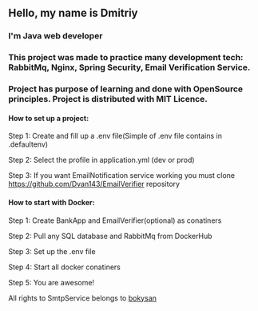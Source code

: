 ## Hello, my name is Dmitriy

### I'm Java web developer

### This project was made to practice many development tech: RabbitMq, Nginx, Spring Security, Email Verification Service.
### Project has purpose of learning and done with OpenSource principles. Project is distributed with MIT Licence.

#### How to set up a project:

Step 1: Create and fill up a .env file(Simple of .env file contains in .defaultenv)

Step 2: Select the profile in application.yml (dev or prod)

Step 3: If you want EmailNotification service working you must clone https://github.com/Dvan143/EmailVerifier repository

#### How to start with Docker:

Step 1: Create BankApp and EmailVerifier(optional) as conatiners

Step 2: Pull any SQL database and RabbitMq from DockerHub

Step 3: Set up the .env file

Step 4: Start all docker conatiners

Step 5: You are awesome!

All rights to SmtpService belongs to [bokysan](https://github.com/bokysan)
